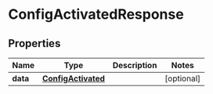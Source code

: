 

# ConfigActivatedResponse


## Properties

| Name | Type | Description | Notes |
|------------ | ------------- | ------------- | -------------|
|**data** | [**ConfigActivated**](ConfigActivated.md) |  |  [optional] |



